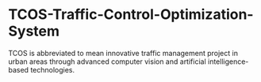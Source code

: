 # TCOS-Traffic-Control-Optimization-System
TCOS is abbreviated to mean innovative traffic management project in urban areas through advanced computer vision and artificial intelligence-based technologies.
